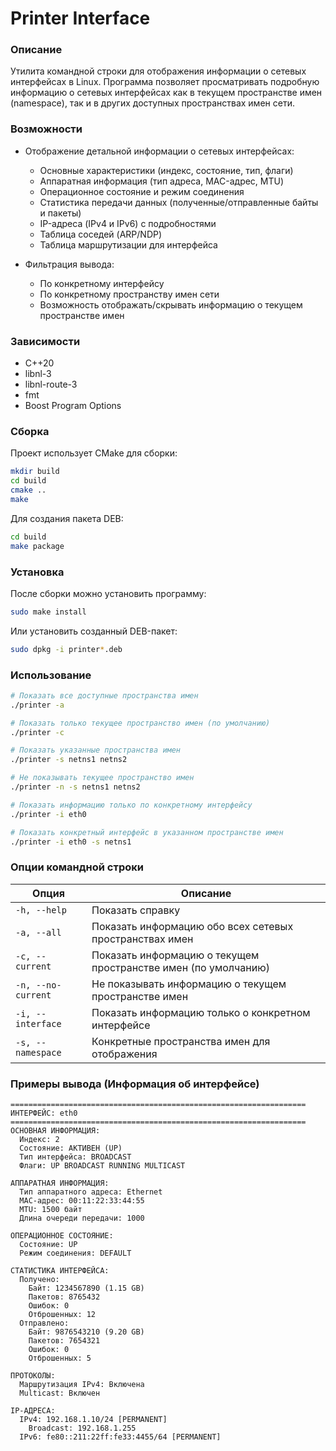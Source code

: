 # Printer Interface

### Описание

Утилита командной строки для отображения информации о сетевых интерфейсах в Linux.
Программа позволяет просматривать подробную информацию о сетевых интерфейсах как
в текущем пространстве имен (namespace), так и в других доступных пространствах
имен сети.

### Возможности

- Отображение детальной информации о сетевых интерфейсах:
    - Основные характеристики (индекс, состояние, тип, флаги)
    - Аппаратная информация (тип адреса, MAC-адрес, MTU)
    - Операционное состояние и режим соединения
    - Статистика передачи данных (полученные/отправленные байты и пакеты)
    - IP-адреса (IPv4 и IPv6) с подробностями
    - Таблица соседей (ARP/NDP)
    - Таблица маршрутизации для интерфейса

- Фильтрация вывода:
    - По конкретному интерфейсу
    - По конкретному пространству имен сети
    - Возможность отображать/скрывать информацию о текущем пространстве имен

### Зависимости

- C++20
- libnl-3
- libnl-route-3
- fmt
- Boost Program Options

### Сборка

Проект использует CMake для сборки:

````bash
mkdir build
cd build
cmake ..
make
````

Для создания пакета DEB:

````bash
cd build
make package
````

### Установка

После сборки можно установить программу:

````bash
sudo make install
````

Или установить созданный DEB-пакет:

````bash
sudo dpkg -i printer*.deb
````

### Использование

````bash
# Показать все доступные пространства имен
./printer -a

# Показать только текущее пространство имен (по умолчанию)
./printer -c

# Показать указанные пространства имен
./printer -s netns1 netns2

# Не показывать текущее пространство имен
./printer -n -s netns1 netns2

# Показать информацию только по конкретному интерфейсу
./printer -i eth0

# Показать конкретный интерфейс в указанном пространстве имен
./printer -i eth0 -s netns1
````

### Опции командной строки

| Опция              | Описание                                                       |
|--------------------|----------------------------------------------------------------|
| `-h, --help`       | Показать справку                                               |
| `-a, --all`        | Показать информацию обо всех сетевых пространствах имен        |
| `-c, --current`    | Показать информацию о текущем пространстве имен (по умолчанию) |
| `-n, --no-current` | Не показывать информацию о текущем пространстве имен           |
| `-i, --interface`  | Показать информацию только о конкретном интерфейсе             |
| `-s, --namespace`  | Конкретные пространства имен для отображения                   |

### Примеры вывода (Информация об интерфейсе)
````
==================================================================
ИНТЕРФЕЙС: eth0
==================================================================
ОСНОВНАЯ ИНФОРМАЦИЯ:
  Индекс: 2
  Состояние: АКТИВЕН (UP)
  Тип интерфейса: BROADCAST
  Флаги: UP BROADCAST RUNNING MULTICAST 

АППАРАТНАЯ ИНФОРМАЦИЯ:
  Тип аппаратного адреса: Ethernet
  MAC-адрес: 00:11:22:33:44:55
  MTU: 1500 байт
  Длина очереди передачи: 1000

ОПЕРАЦИОННОЕ СОСТОЯНИЕ:
  Состояние: UP
  Режим соединения: DEFAULT

СТАТИСТИКА ИНТЕРФЕЙСА:
  Получено:
    Байт: 1234567890 (1.15 GB)
    Пакетов: 8765432
    Ошибок: 0
    Отброшенных: 12
  Отправлено:
    Байт: 9876543210 (9.20 GB)
    Пакетов: 7654321
    Ошибок: 0
    Отброшенных: 5

ПРОТОКОЛЫ:
  Маршрутизация IPv4: Включена
  Multicast: Включен

IP-АДРЕСА:
  IPv4: 192.168.1.10/24 [PERMANENT]
    Broadcast: 192.168.1.255
  IPv6: fe80::211:22ff:fe33:4455/64 [PERMANENT]
````
